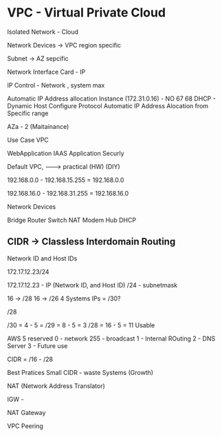 # VPC - Virtual Private Cloud
Isolated Network - Cloud

Network Devices -> VPC region specific

Subnet -> AZ sepcific 

Network Interface Card - IP

IP Control - Network , system max 


Automatic IP Address allocation
Instance (172.31.0.16) - NO 
67 68
DHCP - Dynamic Host Configure Protocol 
Automatic IP Address Alocation from Specific range

AZa - 2 (Maitainance)

Use Case VPC

 WebApplication
 IAAS 
 Application Securly

Default VPC, ---> practical (HW) (DIY)



192.168.0.0 - 192.168.15.255 = 192.168.0.0

192.168.16.0  - 192.168.31.255 = 192.168.16.0


Network Devices

Bridge 
Router
Switch
NAT
Modem
Hub
DHCP



CIDR -> Classless Interdomain Routing
----------
Network ID and Host IDs

172.17.12.23/24

172.17.12.23 - IP (Network ID, and Host ID)
/24 - subnetmask

16 -> /28
16 -> /26
4 Systems IPs = /30?

/28


/30 = 4 - 5 =
/29 = 8 - 5 =  3
/28 = 16 - 5 = 11 Usable

AWS 5 reserved
0 - network
255 - broadcast
1 - Internal ROuting
2 - DNS Server
3 - Future use

CIDR = /16 - /28


Best Pratices
Small CIDR - waste
Systems (Growth)


NAT (Network Address Translator)


IGW - 

NAT Gateway

VPC Peering

